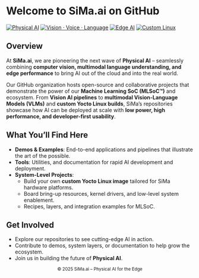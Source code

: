 # Welcome to SiMa.ai on GitHub

[![Physical AI](https://img.shields.io/badge/Physical%20AI-Edge%20to%20World-blueviolet?style=for-the-badge&logo=semanticscholar)]()
[![Vision · Voice · Language](https://img.shields.io/badge/Vision·Voice·Language-Multimodal%20Intelligence-orange?style=for-the-badge&logo=openai)]()
[![Edge AI](https://img.shields.io/badge/Edge%20AI-Low%20Power%20%7C%20High%20Performance-ff69b4?style=for-the-badge&logo=linux)]()
[![Custom Linux](https://img.shields.io/badge/Custom%20Linux-System%20Enablement-blue?style=for-the-badge&logo=linuxfoundation)]()


## Overview

At **SiMa.ai**, we are pioneering the next wave of **Physical AI** – seamlessly combining **computer vision, multimodal language understanding, and edge performance** to bring AI out of the cloud and into the real world.  

Our GitHub organization hosts open-source and collaborative projects that demonstrate the power of our **Machine Learning SoC (MLSoC™)** and ecosystem. From **Vision AI pipelines** to **multimodal Vision-Language Models (VLMs)** and **custom Yocto Linux builds**, SiMa’s repositories showcase how AI can be deployed at scale with **low power, high performance, and developer-first usability**.


## What You’ll Find Here

- **Demos & Examples**: End-to-end applications and pipelines that illustrate the art of the possible.  
- **Tools**: Utilities, and documentation for rapid AI development and deployment.  
- **System-Level Projects**:  
  - Build your own **custom Yocto Linux image** tailored for SiMa hardware platforms.  
  - Board bring-up resources, kernel drivers, and low-level system enablement.  
  - Recipes, layers, and integration examples for MLSoC.  


## Get Involved

- Explore our repositories to see cutting-edge AI in action.  
- Contribute to demos, system layers, or documentation to help grow the ecosystem.  
- Join us in building the future of **Physical AI**.  


<p align="center">
  <sub>© 2025 SiMa.ai – Physical AI for the Edge</sub>
</p>
